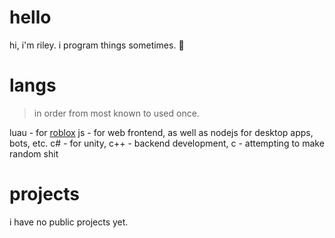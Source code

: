 # hello  
hi, i'm riley. i program things sometimes. 🤑

# langs
> in order from most known to used once.

luau - for [roblox](https://create.roblox.com)
js - for web frontend, as well as nodejs for desktop apps, bots, etc.
c# - for unity,
c++ - backend development,
c - attempting to make random shit

# projects
i have no public projects yet.
